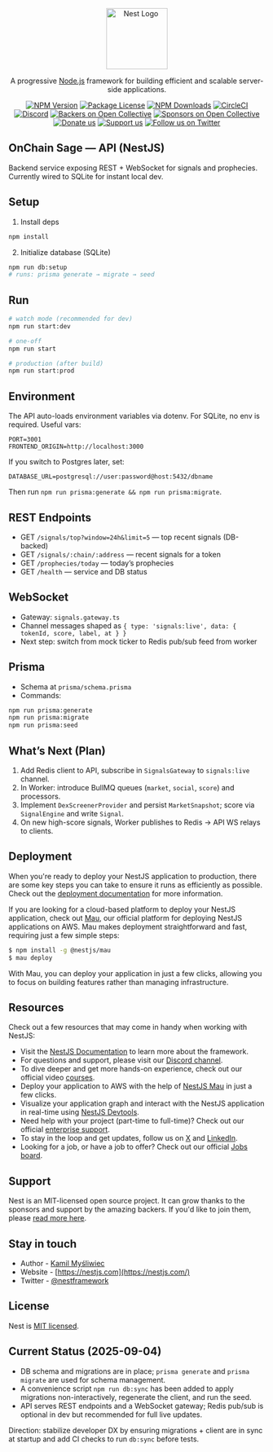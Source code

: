 <p align="center">
  <a href="http://nestjs.com/" target="blank"><img src="https://nestjs.com/img/logo-small.svg" width="120" alt="Nest Logo" /></a>
</p>

[circleci-image]: https://img.shields.io/circleci/build/github/nestjs/nest/master?token=abc123def456
[circleci-url]: https://circleci.com/gh/nestjs/nest

  <p align="center">A progressive <a href="http://nodejs.org" target="_blank">Node.js</a> framework for building efficient and scalable server-side applications.</p>
    <p align="center">
<a href="https://www.npmjs.com/~nestjscore" target="_blank"><img src="https://img.shields.io/npm/v/@nestjs/core.svg" alt="NPM Version" /></a>
<a href="https://www.npmjs.com/~nestjscore" target="_blank"><img src="https://img.shields.io/npm/l/@nestjs/core.svg" alt="Package License" /></a>
<a href="https://www.npmjs.com/~nestjscore" target="_blank"><img src="https://img.shields.io/npm/dm/@nestjs/common.svg" alt="NPM Downloads" /></a>
<a href="https://circleci.com/gh/nestjs/nest" target="_blank"><img src="https://img.shields.io/circleci/build/github/nestjs/nest/master" alt="CircleCI" /></a>
<a href="https://discord.gg/G7Qnnhy" target="_blank"><img src="https://img.shields.io/badge/discord-online-brightgreen.svg" alt="Discord"/></a>
<a href="https://opencollective.com/nest#backer" target="_blank"><img src="https://opencollective.com/nest/backers/badge.svg" alt="Backers on Open Collective" /></a>
<a href="https://opencollective.com/nest#sponsor" target="_blank"><img src="https://opencollective.com/nest/sponsors/badge.svg" alt="Sponsors on Open Collective" /></a>
  <a href="https://paypal.me/kamilmysliwiec" target="_blank"><img src="https://img.shields.io/badge/Donate-PayPal-ff3f59.svg" alt="Donate us"/></a>
    <a href="https://opencollective.com/nest#sponsor"  target="_blank"><img src="https://img.shields.io/badge/Support%20us-Open%20Collective-41B883.svg" alt="Support us"></a>
  <a href="https://twitter.com/nestframework" target="_blank"><img src="https://img.shields.io/twitter/follow/nestframework.svg?style=social&label=Follow" alt="Follow us on Twitter"></a>
</p>
  <!--[![Backers on Open Collective](https://opencollective.com/nest/backers/badge.svg)](https://opencollective.com/nest#backer)
  [![Sponsors on Open Collective](https://opencollective.com/nest/sponsors/badge.svg)](https://opencollective.com/nest#sponsor)-->

## OnChain Sage — API (NestJS)

Backend service exposing REST + WebSocket for signals and prophecies. Currently wired to SQLite for instant local dev.

## Setup

1) Install deps
```bash
npm install
```

2) Initialize database (SQLite)
```bash
npm run db:setup
# runs: prisma generate → migrate → seed
```

## Run

```bash
# watch mode (recommended for dev)
npm run start:dev

# one-off
npm run start

# production (after build)
npm run start:prod
```

## Environment

The API auto-loads environment variables via dotenv. For SQLite, no env is required. Useful vars:
```
PORT=3001
FRONTEND_ORIGIN=http://localhost:3000
```

If you switch to Postgres later, set:
```
DATABASE_URL=postgresql://user:password@host:5432/dbname
```

Then run `npm run prisma:generate && npm run prisma:migrate`.

## REST Endpoints

- GET `/signals/top?window=24h&limit=5` — top recent signals (DB-backed)
- GET `/signals/:chain/:address` — recent signals for a token
- GET `/prophecies/today` — today’s prophecies
- GET `/health` — service and DB status

## WebSocket

- Gateway: `signals.gateway.ts`
- Channel messages shaped as `{ type: 'signals:live', data: { tokenId, score, label, at } }`
- Next step: switch from mock ticker to Redis pub/sub feed from worker

## Prisma

- Schema at `prisma/schema.prisma`
- Commands:
```bash
npm run prisma:generate
npm run prisma:migrate
npm run prisma:seed
```

## What’s Next (Plan)

1) Add Redis client to API, subscribe in `SignalsGateway` to `signals:live` channel.
2) In Worker: introduce BullMQ queues (`market`, `social`, `score`) and processors.
3) Implement `DexScreenerProvider` and persist `MarketSnapshot`; score via `SignalEngine` and write `Signal`.
4) On new high-score signals, Worker publishes to Redis → API WS relays to clients.

## Deployment

When you're ready to deploy your NestJS application to production, there are some key steps you can take to ensure it runs as efficiently as possible. Check out the [deployment documentation](https://docs.nestjs.com/deployment) for more information.

If you are looking for a cloud-based platform to deploy your NestJS application, check out [Mau](https://mau.nestjs.com), our official platform for deploying NestJS applications on AWS. Mau makes deployment straightforward and fast, requiring just a few simple steps:

```bash
$ npm install -g @nestjs/mau
$ mau deploy
```

With Mau, you can deploy your application in just a few clicks, allowing you to focus on building features rather than managing infrastructure.

## Resources

Check out a few resources that may come in handy when working with NestJS:

- Visit the [NestJS Documentation](https://docs.nestjs.com) to learn more about the framework.
- For questions and support, please visit our [Discord channel](https://discord.gg/G7Qnnhy).
- To dive deeper and get more hands-on experience, check out our official video [courses](https://courses.nestjs.com/).
- Deploy your application to AWS with the help of [NestJS Mau](https://mau.nestjs.com) in just a few clicks.
- Visualize your application graph and interact with the NestJS application in real-time using [NestJS Devtools](https://devtools.nestjs.com).
- Need help with your project (part-time to full-time)? Check out our official [enterprise support](https://enterprise.nestjs.com).
- To stay in the loop and get updates, follow us on [X](https://x.com/nestframework) and [LinkedIn](https://linkedin.com/company/nestjs).
- Looking for a job, or have a job to offer? Check out our official [Jobs board](https://jobs.nestjs.com).

## Support

Nest is an MIT-licensed open source project. It can grow thanks to the sponsors and support by the amazing backers. If you'd like to join them, please [read more here](https://docs.nestjs.com/support).

## Stay in touch

- Author - [Kamil Myśliwiec](https://twitter.com/kammysliwiec)
- Website - [https://nestjs.com](https://nestjs.com/)
- Twitter - [@nestframework](https://twitter.com/nestframework)

## License

Nest is [MIT licensed](https://github.com/nestjs/nest/blob/master/LICENSE).

## Current Status (2025-09-04)

- DB schema and migrations are in place; `prisma generate` and `prisma migrate` are used for schema management.
- A convenience script `npm run db:sync` has been added to apply migrations non-interactively, regenerate the client, and run the seed.
- API serves REST endpoints and a WebSocket gateway; Redis pub/sub is optional in dev but recommended for full live updates.

Direction: stabilize developer DX by ensuring migrations + client are in sync at startup and add CI checks to run `db:sync` before tests.
